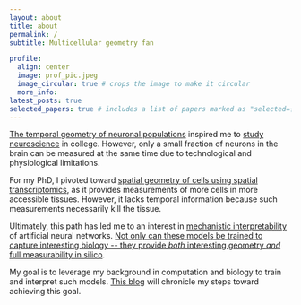 ```yaml
---
layout: about
title: about
permalink: /
subtitle: Multicellular geometry fan

profile:
  align: center
  image: prof_pic.jpeg
  image_circular: true # crops the image to make it circular
  more_info:
latest_posts: true
selected_papers: true # includes a list of papers marked as "selected={true}"
---
```


[The temporal geometry of neuronal populations](https://www.nature.com/articles/nn.3643) inspired me to [study neuroscience](https://journals.physiology.org/doi/full/10.1152/jn.00078.2018) in college.
However, only a small fraction of neurons in the brain can be measured at the same time due to technological and physiological limitations.

For my PhD, I pivoted toward [spatial geometry of cells using spatial transcriptomics](https://www.biorxiv.org/content/10.1101/2024.08.14.607982v1.abstract), as it provides measurements of more cells in more accessible tissues.
However, it lacks temporal information because such measurements necessarily kill the tissue.

Ultimately, this path has led me to an interest in [mechanistic interpretability](https://www.anthropic.com/research#interpretability) of artificial neural networks.
[Not only can these models be trained to capture interesting biology -- they provide *both* interesting geometry *and* full measurability in silico](https://www.markov.bio/research/mech-interp-path-to-e2e-biology).

My goal is to leverage my background in computation and biology to train and interpret such models.
[This blog](/blog) will chronicle my steps toward achieving this goal.